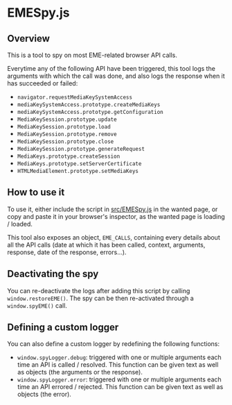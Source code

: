 # EMESpy.js

## Overview

This is a tool to spy on most EME-related browser API calls.

Everytime any of the following API have been triggered, this tool logs the arguments with which the call was done, and also logs the response when it has succeeded or failed:
  - ``navigator.requestMediaKeySystemAccess``
  - ``mediaKeySystemAccess.prototype.createMediaKeys``
  - ``mediaKeySystemAccess.prototype.getConfiguration``
  - ``MediaKeySession.prototype.update``
  - ``MediaKeySession.prototype.load``
  - ``MediaKeySession.prototype.remove``
  - ``MediaKeySession.prototype.close``
  - ``MediaKeySession.prototype.generateRequest``
  - ``MediaKeys.prototype.createSession``
  - ``MediaKeys.prototype.setServerCertificate``
  - ``HTMLMediaElement.prototype.setMediaKeys``

## How to use it

To use it, either include the script in [src/EMESpy.js](https://github.com/peaBerberian/EMESpy.js/blob/master/src/EMESpy.js) in the wanted page, or copy and paste it in your browser's inspector, as the wanted page is loading / loaded.

This tool also exposes an object, ``EME_CALLS``, containing every details about all the API calls (date at which it has been called, context, arguments, response, date of the response, errors...).

## Deactivating the spy

You can re-deactivate the logs after adding this script by calling ``window.restoreEME()``. The spy can be then re-activated through a ``window.spyEME()`` call.

## Defining a custom logger

You can also define a custom logger by redefining the following functions:
  - ``window.spyLogger.debug``: triggered with one or multiple arguments each time an API is called / resolved. This function can be given text as well as objects (the arguments or the response).
  - ``window.spyLogger.error``: triggered with one or multiple arguments each time an API errored / rejected. This function can be given text as well as objects (the error).
